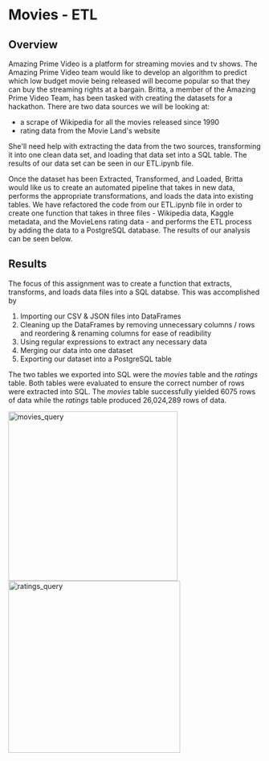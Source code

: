 # Movies - ETL

## Overview

Amazing Prime Video is a platform for streaming movies and tv shows. The Amazing Prime Video team would like to develop an algorithm to predict which low budget movie being released will become popular so that they can buy the streaming rights at a bargain. Britta, a member of the Amazing Prime Video Team, has been tasked with creating the datasets for a hackathon. There are two data sources we will be looking at: 

* a scrape of Wikipedia for all the movies released since 1990
* rating data from the Movie Land's website

She'll need help with extracting the data from the two sources, transforming it into one clean data set, and loading that data set into a SQL table. The results of our data set can be seen in our ETL.ipynb file.

Once the dataset has been Extracted, Transformed, and Loaded, Britta would like us to create an automated pipeline that takes in new data, performs the appropriate transformations, and loads the data into existing tables. We have refactored the code from  our ETL.ipynb file in order to create one function that takes in three files - Wikipedia data, Kaggle metadata, and the MovieLens rating data - and performs the ETL process by adding the data to a PostgreSQL database. The results of our analysis can be seen below.

## Results

The focus of this assignment was to create a function that extracts, transforms, and loads data files into a SQL databse. This was accomplished by 

1. Importing our CSV & JSON files into DataFrames
2. Cleaning up the DataFrames by removing unnecessary columns / rows and reordering & renaming columns for ease of readibility
4. Using regular expressions to extract any necessary data
5. Merging our data into one dataset
6. Exporting our dataset into a PostgreSQL table

The two tables we exported into SQL were the _movies_ table and the _ratings_ table. Both tables were evaluated to ensure the correct number of rows were extracted into SQL. The _movies_ table successfully yielded 6075 rows of data while the _ratings_ table produced 26,024,289 rows of data. 

<img width="337" alt="movies_query" src="https://user-images.githubusercontent.com/101564349/172661224-ee558ce1-34a8-4c78-bfc4-b3ce33dcc2bf.png">

<img width="342" alt="ratings_query" src="https://user-images.githubusercontent.com/101564349/172661433-b74cfcd1-2f5a-458b-abd8-12d9f2dfe1f4.png">
